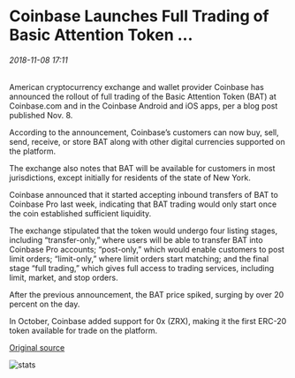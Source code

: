 # Coinbase Launches Full Trading of Basic Attention Token ...

###### 2018-11-08 17:11

American cryptocurrency exchange and wallet provider Coinbase has announced the rollout of full trading of the Basic Attention Token (BAT) at Coinbase.com and in the Coinbase Android and iOS apps, per a blog post published Nov. 8.

According to the announcement, Coinbase’s customers can now buy, sell, send, receive, or store BAT along with other digital currencies supported on the platform.

The exchange also notes that BAT will be available for customers in most jurisdictions, except initially for residents of the state of New York.

Coinbase announced that it started accepting inbound transfers of BAT to Coinbase Pro last week, indicating that BAT trading would only start once the coin established sufficient liquidity.

The exchange stipulated that the token would undergo four listing stages, including “transfer-only,” where users will be able to transfer BAT into Coinbase Pro accounts; “post-only,” which would enable customers to post limit orders; “limit-only,” where limit orders start matching; and the final stage “full trading,” which gives full access to trading services, including limit, market, and stop orders.

After the previous announcement, the BAT price spiked, surging by over 20 percent on the day.

In October, Coinbase added support for 0x (ZRX), making it the first ERC-20 token available for trade on the platform.

[Original source](https://cointelegraph.com/news/coinbase-launches-full-trading-of-basic-attention-token)

![stats](https://c.statcounter.com/11760860/0/a89fa40b/1/ "stats")